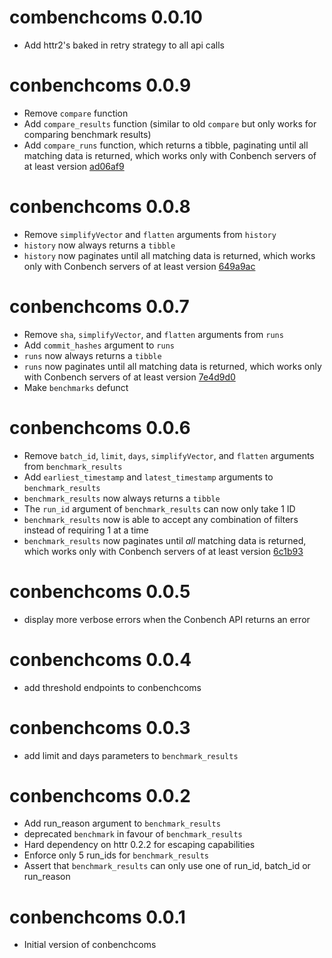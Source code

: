 # combenchcoms 0.0.10
* Add httr2's baked in retry strategy to all api calls

# conbenchcoms 0.0.9
* Remove `compare` function
* Add `compare_results` function (similar to old `compare` but only works for comparing benchmark results)
* Add `compare_runs` function, which returns a tibble, paginating until all matching data is returned, which works only with Conbench servers of at least version [ad06af9](https://github.com/conbench/conbench/commit/ad06af9)

# conbenchcoms 0.0.8
* Remove `simplifyVector` and `flatten` arguments from `history`
* `history` now always returns a `tibble`
* `history` now paginates until all matching data is returned, which works only with Conbench servers of at least version [649a9ac](https://github.com/conbench/conbench/commit/649a9ac)

# conbenchcoms 0.0.7
* Remove `sha`, `simplifyVector`, and `flatten` arguments from `runs`
* Add `commit_hashes` argument to `runs`
* `runs` now always returns a `tibble`
* `runs` now paginates until all matching data is returned, which works only with Conbench servers of at least version [7e4d9d0](https://github.com/conbench/conbench/commit/7e4d9d0)
* Make `benchmarks` defunct

# conbenchcoms 0.0.6
* Remove `batch_id`, `limit`, `days`, `simplifyVector`, and `flatten` arguments from `benchmark_results`
* Add `earliest_timestamp` and `latest_timestamp` arguments to `benchmark_results`
* `benchmark_results` now always returns a `tibble`
* The `run_id` argument of `benchmark_results` can now only take 1 ID
* `benchmark_results` now is able to accept any combination of filters instead of requiring 1 at a time
* `benchmark_results` now paginates until *all* matching data is returned, which works only with Conbench servers of at least version [6c1b93](https://github.com/conbench/conbench/commit/6c1b93)

# conbenchcoms 0.0.5
* display more verbose errors when the Conbench API returns an error

# conbenchcoms 0.0.4
* add threshold endpoints to conbenchcoms

# conbenchcoms 0.0.3
* add limit and days parameters to `benchmark_results`

# conbenchcoms 0.0.2

* Add run_reason argument to `benchmark_results`
* deprecated `benchmark` in favour of `benchmark_results`
* Hard dependency on httr 0.2.2 for escaping capabilities
* Enforce only 5 run_ids for `benchmark_results`
* Assert that `benchmark_results` can only use one of run_id, batch_id or run_reason

# conbenchcoms 0.0.1

* Initial version of conbenchcoms
